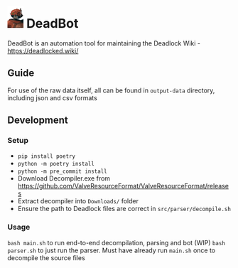 # <img src="assets/Bebop_card.png" width="36">  DeadBot 
DeadBot is an automation tool for maintaining the Deadlock Wiki - https://deadlocked.wiki/

## Guide
For use of the raw data itself, all can be found in `output-data` directory, including json and csv formats

## Development

### Setup
- `pip install poetry`
- `python -m poetry install`
- `python -m pre_commit install`
- Download Decompiler.exe from https://github.com/ValveResourceFormat/ValveResourceFormat/releases
- Extract decompiler into `Downloads/` folder
- Ensure the path to Deadlock files are correct in `src/parser/decompile.sh`

### Usage
`bash main.sh` to run end-to-end decompilation, parsing and bot (WIP)
`bash parser.sh` to just run the parser. Must have already run `main.sh` once to decompile the source files
